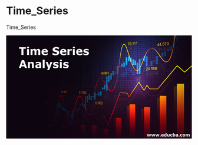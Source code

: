 # Time_Series
Time_Series

![App Screenshot](https://github.com/firengizz099/Time_Series/blob/main/Time-Series-Analysis.jpg?raw=true)

